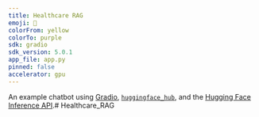 ```yaml
---
title: Healthcare RAG
emoji: 💬
colorFrom: yellow
colorTo: purple
sdk: gradio
sdk_version: 5.0.1
app_file: app.py
pinned: false
accelerator: gpu
---
```


An example chatbot using [Gradio](https://gradio.app), [`huggingface_hub`](https://huggingface.co/docs/huggingface_hub/v0.22.2/en/index), and the [Hugging Face Inference API](https://huggingface.co/docs/api-inference/index).#   H e a l t h c a r e _ R A G  
 